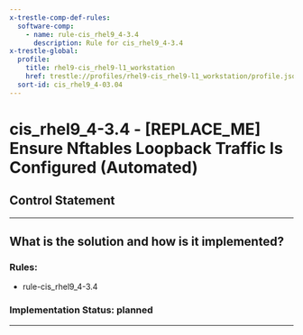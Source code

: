 ```yaml
---
x-trestle-comp-def-rules:
  software-comp:
    - name: rule-cis_rhel9_4-3.4
      description: Rule for cis_rhel9_4-3.4
x-trestle-global:
  profile:
    title: rhel9-cis_rhel9-l1_workstation
    href: trestle://profiles/rhel9-cis_rhel9-l1_workstation/profile.json
  sort-id: cis_rhel9_4-03.04
---
```


# cis_rhel9_4-3.4 - \[REPLACE_ME\] Ensure Nftables Loopback Traffic Is Configured (Automated)

## Control Statement

______________________________________________________________________

## What is the solution and how is it implemented?

<!-- For implementation status enter one of: implemented, partial, planned, alternative, not-applicable -->

<!-- Note that the list of rules under ### Rules: is read-only and changes will not be captured after assembly to JSON -->

<!-- Add control implementation description here for control: cis_rhel9_4-3.4 -->

### Rules:

  - rule-cis_rhel9_4-3.4

### Implementation Status: planned

______________________________________________________________________
